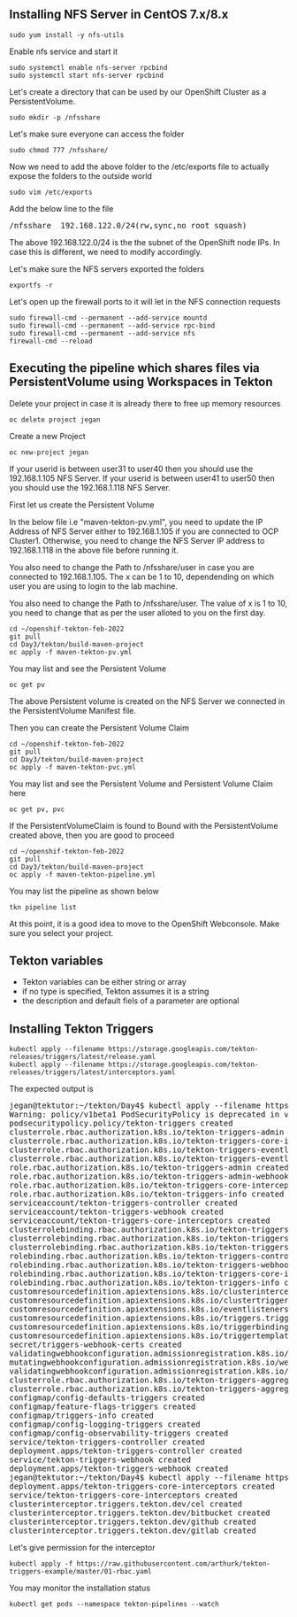 ## Installing NFS Server in CentOS 7.x/8.x
```
sudo yum install -y nfs-utils
```

Enable nfs service and start it
```
sudo systemctl enable nfs-server rpcbind
sudo systemctl start nfs-server rpcbind
```

Let's create a directory that can be used by our OpenShift Cluster as a PersistentVolume.
```
sudo mkdir -p /nfsshare
```

Let's make sure everyone can access the folder
```
sudo chmod 777 /nfsshare/
```

Now we need to add the above folder to the /etc/exports file to actually expose the folders to the outside world
```
sudo vim /etc/exports
```
Add the below line to the file
<pre>
/nfsshare  192.168.122.0/24(rw,sync,no_root_squash)
</pre>
The above 192.168.122.0/24 is the the subnet of the OpenShift node IPs.  In case this is different, we need to modify accordingly.

Let's make sure the NFS servers exported the folders
```
exportfs -r
```

Let's open up the firewall ports to it will let in the NFS connection requests
```
sudo firewall-cmd --permanent --add-service mountd
sudo firewall-cmd --permanent --add-service rpc-bind
sudo firewall-cmd --permanent --add-service nfs
firewall-cmd --reload
```

## Executing the pipeline which shares files via PersistentVolume using Workspaces in Tekton
Delete your project in case it is already there to free up memory resources
```
oc delete project jegan
```

Create a new Project
```
oc new-project jegan
```

If your userid is between user31 to user40 then you should use the 192.168.1.105 NFS Server.
If your userid is between user41 to user50 then you should use the 192.168.1.118 NFS Server.

First let us create the Persistent Volume 

In the below file i.e "maven-tekton-pv.yml", you need to update the IP Address of NFS Server either to 192.168.1.105 if you are connected to OCP Cluster1.
Otherwise, you need to change the NFS Server IP address to 192.168.1.118 in the above file before running it.

You also need to change the Path to /nfsshare/user<x> in case you are connected to 192.168.1.105. The x can be 1 to 10, dependending on which user you are using to login to the lab machine.
  
You also need to change the Path to /nfsshare/user<x>. The value of x is 1 to 10, you need to change that as per the user alloted to you on the first day.

```
cd ~/openshif-tekton-feb-2022
git pull
cd Day3/tekton/build-maven-project
oc apply -f maven-tekton-pv.yml
```

You may list and see the Persistent Volume
```
oc get pv
```
The above Persistent volume is created on the NFS Server we connected in the PersistentVolume Manifest file.


Then you can create the Persistent Volume Claim
```
cd ~/openshif-tekton-feb-2022
git pull
cd Day3/tekton/build-maven-project
oc apply -f maven-tekton-pvc.yml
```

You may list and see the Persistent Volume and Persistent Volume Claim here
```
oc get pv, pvc
```

If the PersistentVolumeClaim is found to Bound with the PersistentVolume created above, then you are good to proceed
```
cd ~/openshif-tekton-feb-2022
git pull
cd Day3/tekton/build-maven-project
oc apply -f maven-tekton-pipeline.yml
```

You may list the pipeline as shown below
```
tkn pipeline list
```

At this point, it is a good idea to move to the OpenShift Webconsole. Make sure you select your project.

## Tekton variables
- Tekton variables can be either string or array
- if no type is specified, Tekton assumes it is a string
- the description and default fiels of a parameter are optional

## Installing Tekton Triggers
```
kubectl apply --filename https://storage.googleapis.com/tekton-releases/triggers/latest/release.yaml
kubectl apply --filename https://storage.googleapis.com/tekton-releases/triggers/latest/interceptors.yaml
```
The expected output is
<pre>
jegan@tektutor:~/tekton/Day4$ kubectl apply --filename https://storage.googleapis.com/tekton-releases/triggers/latest/release.yaml
Warning: policy/v1beta1 PodSecurityPolicy is deprecated in v1.21+, unavailable in v1.25+
podsecuritypolicy.policy/tekton-triggers created
clusterrole.rbac.authorization.k8s.io/tekton-triggers-admin created
clusterrole.rbac.authorization.k8s.io/tekton-triggers-core-interceptors created
clusterrole.rbac.authorization.k8s.io/tekton-triggers-eventlistener-roles created
clusterrole.rbac.authorization.k8s.io/tekton-triggers-eventlistener-clusterroles created
role.rbac.authorization.k8s.io/tekton-triggers-admin created
role.rbac.authorization.k8s.io/tekton-triggers-admin-webhook created
role.rbac.authorization.k8s.io/tekton-triggers-core-interceptors created
role.rbac.authorization.k8s.io/tekton-triggers-info created
serviceaccount/tekton-triggers-controller created
serviceaccount/tekton-triggers-webhook created
serviceaccount/tekton-triggers-core-interceptors created
clusterrolebinding.rbac.authorization.k8s.io/tekton-triggers-controller-admin created
clusterrolebinding.rbac.authorization.k8s.io/tekton-triggers-webhook-admin created
clusterrolebinding.rbac.authorization.k8s.io/tekton-triggers-core-interceptors created
rolebinding.rbac.authorization.k8s.io/tekton-triggers-controller-admin created
rolebinding.rbac.authorization.k8s.io/tekton-triggers-webhook-admin created
rolebinding.rbac.authorization.k8s.io/tekton-triggers-core-interceptors created
rolebinding.rbac.authorization.k8s.io/tekton-triggers-info created
customresourcedefinition.apiextensions.k8s.io/clusterinterceptors.triggers.tekton.dev created
customresourcedefinition.apiextensions.k8s.io/clustertriggerbindings.triggers.tekton.dev created
customresourcedefinition.apiextensions.k8s.io/eventlisteners.triggers.tekton.dev created
customresourcedefinition.apiextensions.k8s.io/triggers.triggers.tekton.dev created
customresourcedefinition.apiextensions.k8s.io/triggerbindings.triggers.tekton.dev created
customresourcedefinition.apiextensions.k8s.io/triggertemplates.triggers.tekton.dev created
secret/triggers-webhook-certs created
validatingwebhookconfiguration.admissionregistration.k8s.io/validation.webhook.triggers.tekton.dev created
mutatingwebhookconfiguration.admissionregistration.k8s.io/webhook.triggers.tekton.dev created
validatingwebhookconfiguration.admissionregistration.k8s.io/config.webhook.triggers.tekton.dev created
clusterrole.rbac.authorization.k8s.io/tekton-triggers-aggregate-edit created
clusterrole.rbac.authorization.k8s.io/tekton-triggers-aggregate-view created
configmap/config-defaults-triggers created
configmap/feature-flags-triggers created
configmap/triggers-info created
configmap/config-logging-triggers created
configmap/config-observability-triggers created
service/tekton-triggers-controller created
deployment.apps/tekton-triggers-controller created
service/tekton-triggers-webhook created
deployment.apps/tekton-triggers-webhook created
jegan@tektutor:~/tekton/Day4$ kubectl apply --filename https://storage.googleapis.com/tekton-releases/triggers/latest/interceptors.yaml
deployment.apps/tekton-triggers-core-interceptors created
service/tekton-triggers-core-interceptors created
clusterinterceptor.triggers.tekton.dev/cel created
clusterinterceptor.triggers.tekton.dev/bitbucket created
clusterinterceptor.triggers.tekton.dev/github created
clusterinterceptor.triggers.tekton.dev/gitlab created
</pre>  

Let's give permission for the interceptor
```
kubectl apply -f https://raw.githubusercontent.com/arthurk/tekton-triggers-example/master/01-rbac.yaml
```

You may monitor the installation status
```
kubectl get pods --namespace tekton-pipelines --watch
```
